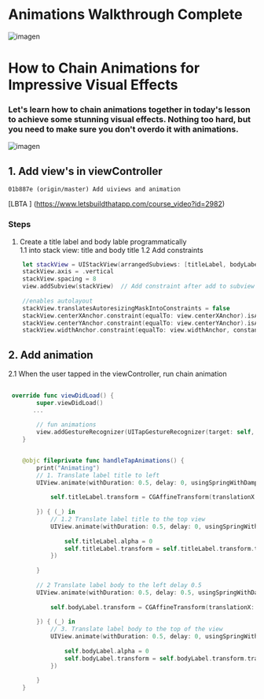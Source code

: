 # Animations Walkthrough Complete

![imagen](../master/assets/sketch2.gif) 

# How to Chain Animations for Impressive Visual Effects

### Let's learn how to chain animations together in today's lesson to achieve some stunning visual effects.  Nothing too hard, but you need to make sure you don't overdo it with animations.  

![imagen](../master/assets/sketch1.gif) 

## 1. Add view's in viewController

`01b887e (origin/master) Add uiviews and animation`  

[LBTA ] (https://www.letsbuildthatapp.com/course_video?id=2982)

### Steps

1. Create a  title label and body lable programmatically  
1.1 into stack view: title and body title
1.2 Add constraints 
```swift
    let stackView = UIStackView(arrangedSubviews: [titleLabel, bodyLabel])
    stackView.axis = .vertical
    stackView.spacing = 8
    view.addSubview(stackView)  // Add constraint after add to subview
    
    //enables autolayout
    stackView.translatesAutoresizingMaskIntoConstraints = false
    stackView.centerXAnchor.constraint(equalTo: view.centerXAnchor).isActive = true
    stackView.centerYAnchor.constraint(equalTo: view.centerYAnchor).isActive = true
    stackView.widthAnchor.constraint(equalTo: view.widthAnchor, constant: -100).isActive = true

```
## 2. Add animation 

2.1 When the user tapped in the viewController, run chain animation
```swift
 
 override func viewDidLoad() {
        super.viewDidLoad()
       ...
       
        // fun animations
        view.addGestureRecognizer(UITapGestureRecognizer(target: self, action: #selector(handleTapAnimations)))
    }


    @objc fileprivate func handleTapAnimations() {
        print("Animating")
        // 1. Translate label title to left
        UIView.animate(withDuration: 0.5, delay: 0, usingSpringWithDamping: 0.5, initialSpringVelocity: 0.5, options: .curveEaseOut, animations: {
            
            self.titleLabel.transform = CGAffineTransform(translationX: -30, y: 0)
            
        }) { (_) in
            // 1.2 Translate label title to the top view
            UIView.animate(withDuration: 0.5, delay: 0, usingSpringWithDamping: 1, initialSpringVelocity: 1, options: .curveEaseOut, animations: {
                
                self.titleLabel.alpha = 0
                self.titleLabel.transform = self.titleLabel.transform.translatedBy(x: 0, y: -200)
            })
            
        }
        
        // 2 Translate label body to the left delay 0.5
        UIView.animate(withDuration: 0.5, delay: 0.5, usingSpringWithDamping: 0.5, initialSpringVelocity: 0.5, options: .curveEaseOut, animations: {
            
            self.bodyLabel.transform = CGAffineTransform(translationX: -30, y: 0)
            
        }) { (_) in
            // 3. Translate label body to the top of the view
            UIView.animate(withDuration: 0.5, delay: 0, usingSpringWithDamping: 1, initialSpringVelocity: 1, options: .curveEaseOut, animations: {
                
                self.bodyLabel.alpha = 0
                self.bodyLabel.transform = self.bodyLabel.transform.translatedBy(x: 0, y: -200)
            })
            
        }
    }

```
